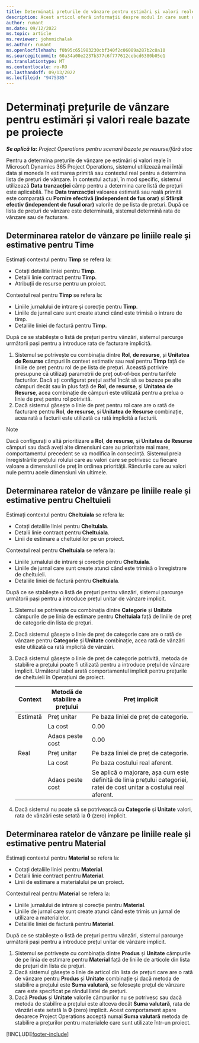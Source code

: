 ```yaml
---
title: Determinați prețurile de vânzare pentru estimări și valori reale bazate pe proiecte
description: Acest articol oferă informații despre modul în care sunt determinate prețurile de vânzare pentru estimările și valorile reale bazate pe proiecte.
author: rumant
ms.date: 09/12/2022
ms.topic: article
ms.reviewer: johnmichalak
ms.author: rumant
ms.openlocfilehash: f0b95c651983230cbf340f2c06089a287b2c8a10
ms.sourcegitcommit: 60a34a00e2237b377c6f777612cebcd6380b05e1
ms.translationtype: MT
ms.contentlocale: ro-RO
ms.lasthandoff: 09/13/2022
ms.locfileid: "9475385"
---
```

#  <a name="determine-sales-prices-for-project-based-estimates-and-actuals"></a>Determinați prețurile de vânzare pentru estimări și valori reale bazate pe proiecte

_**Se aplică la:** Project Operations pentru scenarii bazate pe resurse/fără stoc_

Pentru a determina prețurile de vânzare pe estimări și valori reale în Microsoft Dynamics 365 Project Operations, sistemul utilizează mai întâi data și moneda în estimarea primită sau contextul real pentru a determina lista de prețuri de vânzare. În contextul actual, în mod specific, sistemul utilizează **Data tranzacției** câmp pentru a determina care listă de prețuri este aplicabilă. The **Data tranzacției** valoarea estimată sau reală primită este comparată cu **Pornire efectivă (independent de fus orar)** și **Sfârșit efectiv (independent de fusul orar)** valorile de pe lista de preturi. După ce lista de prețuri de vânzare este determinată, sistemul determină rata de vânzare sau de facturare.

## <a name="determining-sales-rates-on-actual-and-estimate-lines-for-time"></a>Determinarea ratelor de vânzare pe liniile reale și estimative pentru Time

Estimați contextul pentru **Timp** se refera la:

- Cotați detaliile liniei pentru **Timp**.
- Detalii linie contract pentru **Timp**.
- Atribuții de resurse pentru un proiect.

Contextul real pentru **Timp** se refera la:

- Liniile jurnalului de intrare și corecție pentru **Timp**.
- Liniile de jurnal care sunt create atunci când este trimisă o intrare de timp.
- Detaliile liniei de factură pentru **Timp**. 

După ce se stabilește o listă de prețuri pentru vânzări, sistemul parcurge următorii pași pentru a introduce rata de facturare implicită.

1. Sistemul se potrivește cu combinația dintre **Rol**, **de resurse**, și **Unitatea de Resurse** câmpuri în context estimativ sau real pentru **Timp** față de liniile de preț pentru rol de pe lista de prețuri. Această potrivire presupune că utilizați parametrii de preț out-of-box pentru tarifele facturilor. Dacă ați configurat prețul astfel încât să se bazeze pe alte câmpuri decât sau în plus față de **Rol**, **de resurse**, și **Unitatea de Resurse**, acea combinație de câmpuri este utilizată pentru a prelua o linie de preț pentru rol potrivită.
1. Dacă sistemul găsește o linie de preț pentru rol care are o rată de facturare pentru **Rol**, **de resurse**, și **Unitatea de Resurse** combinație, acea rată a facturii este utilizată ca rată implicită a facturii.

> [!NOTE]
> Dacă configurați o altă prioritizare a **Rol**, **de resurse**, și **Unitatea de Resurse** câmpuri sau dacă aveți alte dimensiuni care au prioritate mai mare, comportamentul precedent se va modifica în consecință. Sistemul preia înregistrările prețului rolului care au valori care se potrivesc cu fiecare valoare a dimensiunii de preț în ordinea priorității. Rândurile care au valori nule pentru acele dimensiuni vin ultimele.

## <a name="determining-sales-rates-on-actual-and-estimate-lines-for-expense"></a>Determinarea ratelor de vânzare pe liniile reale și estimative pentru Cheltuieli

Estimați contextul pentru **Cheltuiala** se refera la:

- Cotați detaliile liniei pentru **Cheltuiala**.
- Detalii linie contract pentru **Cheltuiala**.
- Linii de estimare a cheltuielilor pe un proiect.

Contextul real pentru **Cheltuiala** se refera la:

- Liniile jurnalului de intrare și corecție pentru **Cheltuiala**.
- Liniile de jurnal care sunt create atunci când este trimisă o înregistrare de cheltuieli.
- Detaliile liniei de factură pentru **Cheltuiala**. 

După ce se stabilește o listă de prețuri pentru vânzări, sistemul parcurge următorii pași pentru a introduce prețul unitar de vânzare implicit.

1. Sistemul se potrivește cu combinația dintre **Categorie** și **Unitate** câmpurile de pe linia de estimare pentru **Cheltuiala** față de liniile de preț de categorie din lista de prețuri.
1. Dacă sistemul găsește o linie de preț de categorie care are o rată de vânzare pentru **Categorie** și **Unitate** combinație, acea rată de vânzări este utilizată ca rată implicită de vânzări.
1. Dacă sistemul găsește o linie de preț de categorie potrivită, metoda de stabilire a prețului poate fi utilizată pentru a introduce prețul de vânzare implicit. Următorul tabel arată comportamentul implicit pentru prețurile de cheltuieli în Operațiuni de proiect.

    | Context | Metodă de stabilire a prețului | Preț implicit |
    | --- | --- | --- |
    | Estimată | Preț unitar | Pe baza liniei de preț de categorie. |
    |        | La cost | 0.00 |
    |        | Adaos peste cost | 0.00 |
    | Real | Preț unitar | Pe baza liniei de preț de categorie. |
    |        | La cost | Pe baza costului real aferent. |
    |        | Adaos peste cost | Se aplică o majorare, așa cum este definită de linia prețului categoriei, ratei de cost unitar a costului real aferent. |

1. Dacă sistemul nu poate să se potrivească cu **Categorie** și **Unitate** valori, rata de vânzări este setată la **0** (zero) implicit.

## <a name="determining-sales-rates-on-actual-and-estimate-lines-for-material"></a>Determinarea ratelor de vânzare pe liniile reale și estimative pentru Material

Estimați contextul pentru **Material** se refera la:

- Cotați detaliile liniei pentru **Material**.
- Detalii linie contract pentru **Material**.
- Linii de estimare a materialului pe un proiect.

Contextul real pentru **Material** se refera la:

- Liniile jurnalului de intrare și corecție pentru **Material**.
- Liniile de jurnal care sunt create atunci când este trimis un jurnal de utilizare a materialelor.
- Detaliile liniei de factură pentru **Material**. 

După ce se stabilește o listă de prețuri pentru vânzări, sistemul parcurge următorii pași pentru a introduce prețul unitar de vânzare implicit.

1. Sistemul se potrivește cu combinația dintre **Produs** și **Unitate** câmpurile de pe linia de estimare pentru **Material** față de liniile de articole din lista de prețuri din lista de prețuri.
1. Dacă sistemul găsește o linie de articol din lista de prețuri care are o rată de vânzare pentru **Produs** și **Unitate** combinație și dacă metoda de stabilire a prețului este **Suma valutară**, se folosește prețul de vânzare care este specificat pe rândul listei de prețuri. 
1. Dacă **Produs** și **Unitate** valorile câmpurilor nu se potrivesc sau dacă metoda de stabilire a prețului este altceva decât **Suma valutară**, rata de vânzări este setată la **0** (zero) implicit. Acest comportament apare deoarece Project Operations acceptă numai **Suma valutară** metoda de stabilire a prețurilor pentru materialele care sunt utilizate într-un proiect.

[!INCLUDE[footer-include](../includes/footer-banner.md)]
